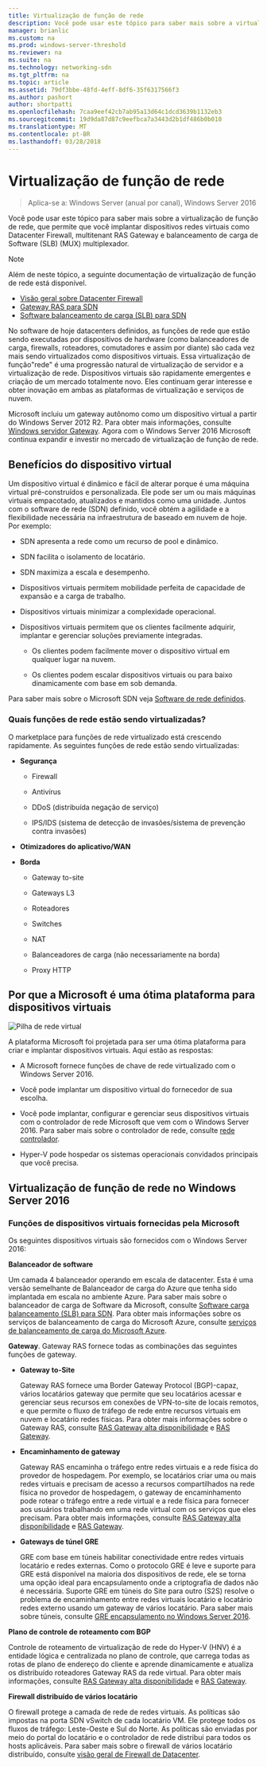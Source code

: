 ```yaml
---
title: Virtualização de função de rede
description: Você pode usar este tópico para saber mais sobre a virtualização de função de rede, que permite que você implantar dispositivos redes virtuais como Datacenter Firewall, vários locatários Gateway RAS e Software carga balanceamento (SLB) no Windows Server 2016.
manager: brianlic
ms.custom: na
ms.prod: windows-server-threshold
ms.reviewer: na
ms.suite: na
ms.technology: networking-sdn
ms.tgt_pltfrm: na
ms.topic: article
ms.assetid: 79df3bbe-48fd-4eff-8df6-35f6317566f3
ms.author: pashort
author: shortpatti
ms.openlocfilehash: 7caa9eef42cb7ab95a13d64c1dcd3639b1132eb3
ms.sourcegitcommit: 19d9da87d87c9eefbca7a3443d2b1df486b0b010
ms.translationtype: MT
ms.contentlocale: pt-BR
ms.lasthandoff: 03/28/2018
---
```

# <a name="network-function-virtualization"></a>Virtualização de função de rede

>Aplica-se a: Windows Server (anual por canal), Windows Server 2016

Você pode usar este tópico para saber mais sobre a virtualização de função de rede, que permite que você implantar dispositivos redes virtuais como Datacenter Firewall, multitenant RAS Gateway e balanceamento de carga de Software \(SLB\) \(MUX\) multiplexador.
  
>[!NOTE]  
>Além de neste tópico, a seguinte documentação de virtualização de função de rede está disponível.  
> - [Visão geral sobre Datacenter Firewall](../../../sdn/technologies/network-function-virtualization/../../../sdn/technologies/network-function-virtualization/Datacenter-Firewall-Overview.md)  
> - [Gateway RAS para SDN](../../../sdn/technologies/network-function-virtualization/RAS-Gateway-for-SDN.md)  
> - [Software balanceamento de carga (SLB) para SDN](../../../sdn/technologies/network-function-virtualization/Software-Load-Balancing--SLB--for-SDN.md)  
  
No software de hoje datacenters definidos, as funções de rede que estão sendo executadas por dispositivos de hardware (como balanceadores de carga, firewalls, roteadores, comutadores e assim por diante) são cada vez mais sendo virtualizados como dispositivos virtuais. Essa virtualização de função"rede" é uma progressão natural de virtualização de servidor e a virtualização de rede. Dispositivos virtuais são rapidamente emergentes e criação de um mercado totalmente novo. Eles continuam gerar interesse e obter inovação em ambas as plataformas de virtualização e serviços de nuvem.  
  
Microsoft incluiu um gateway autônomo como um dispositivo virtual a partir do Windows Server 2012 R2. Para obter mais informações, consulte [Windows servidor Gateway](https://technet.microsoft.com/library/dn313101.aspx). Agora com o Windows Server 2016 Microsoft continua expandir e investir no mercado de virtualização de função de rede.  
  
## <a name="virtual-appliance-benefits"></a>Benefícios do dispositivo virtual  
Um dispositivo virtual é dinâmico e fácil de alterar porque é uma máquina virtual pré-construídos e personalizada. Ele pode ser um ou mais máquinas virtuais empacotado, atualizados e mantidos como uma unidade. Juntos com o software de rede (SDN) definido, você obtém a agilidade e a flexibilidade necessária na infraestrutura de baseado em nuvem de hoje. Por exemplo:  
  
-   SDN apresenta a rede como um recurso de pool e dinâmico.  
  
-   SDN facilita o isolamento de locatário.  
  
-   SDN maximiza a escala e desempenho.  
  
-   Dispositivos virtuais permitem mobilidade perfeita de capacidade de expansão e a carga de trabalho.  
  
-   Dispositivos virtuais minimizar a complexidade operacional.  
  
-   Dispositivos virtuais permitem que os clientes facilmente adquirir, implantar e gerenciar soluções previamente integradas.  
  
    -   Os clientes podem facilmente mover o dispositivo virtual em qualquer lugar na nuvem.  
  
    -   Os clientes podem escalar dispositivos virtuais ou para baixo dinamicamente com base em sob demanda.  
  
Para saber mais sobre o Microsoft SDN veja [Software de rede definidos](https://technet.microsoft.com/windows-server-docs/networking/sdn/software-defined-networking--sdn-).  
  
### <a name="what-network-functions-are-being-virtualized"></a>Quais funções de rede estão sendo virtualizadas?  
O marketplace para funções de rede virtualizado está crescendo rapidamente. As seguintes funções de rede estão sendo virtualizadas:  
  
-   **Segurança**  
  
    -   Firewall  
  
    -   Antivírus  
  
    -   DDoS (distribuída negação de serviço)  
  
    -   IPS/IDS (sistema de detecção de invasões/sistema de prevenção contra invasões)  
  
-   **Otimizadores do aplicativo/WAN**  
  
-   **Borda**  
  
    -   Gateway to-site  
  
    -   Gateways L3  
  
    -   Roteadores  
  
    -   Switches  
  
    -   NAT  
  
    -   Balanceadores de carga (não necessariamente na borda)  
  
    -   Proxy HTTP  
  
## <a name="why-microsoft-is-a-great-platform-for-virtual-appliances"></a>Por que a Microsoft é uma ótima plataforma para dispositivos virtuais  
![Pilha de rede virtual](../../../media/Network-Function-Virtualization/Microsoft-Network-Function-Virtualization.png)  
  
A plataforma Microsoft foi projetada para ser uma ótima plataforma para criar e implantar dispositivos virtuais. Aqui estão as respostas:  
  
-   A Microsoft fornece funções de chave de rede virtualizado com o Windows Server 2016.  
  
-   Você pode implantar um dispositivo virtual do fornecedor de sua escolha.  
  
-   Você pode implantar, configurar e gerenciar seus dispositivos virtuais com o controlador de rede Microsoft que vem com o Windows Server 2016. Para saber mais sobre o controlador de rede, consulte [rede controlador](../../../sdn/technologies/network-controller/Network-Controller.md).  
  
-   Hyper-V pode hospedar os sistemas operacionais convidados principais que você precisa.  
  
## <a name="network-function-virtualization-in-windows-server-2016"></a>Virtualização de função de rede no Windows Server 2016  
  
### <a name="virtual-appliances-functions-provided-by-microsoft"></a>Funções de dispositivos virtuais fornecidas pela Microsoft  
Os seguintes dispositivos virtuais são fornecidos com o Windows Server 2016:  
  
**Balanceador de software**  
  
Um camada 4 balanceador operando em escala de datacenter. Esta é uma versão semelhante de Balanceador de carga do Azure que tenha sido implantada em escala no ambiente Azure. Para saber mais sobre o balanceador de carga de Software da Microsoft, consulte [Software carga balanceamento (SLB) para SDN](https://technet.microsoft.com/library/mt632286.aspx). Para obter mais informações sobre os serviços de balanceamento de carga do Microsoft Azure, consulte [serviços de balanceamento de carga do Microsoft Azure](https://azure.microsoft.com/blog/2014/04/08/microsoft-azure-load-balancing-services/).  
  
**Gateway**. Gateway RAS fornece todas as combinações das seguintes funções de gateway.  
  
-   **Gateway to-Site**  
  
    Gateway RAS fornece uma Border Gateway Protocol (BGP)-capaz, vários locatários gateway que permite que seu locatários acessar e gerenciar seus recursos em conexões de VPN-to-site de locais remotos, e que permite o fluxo de tráfego de rede entre recursos virtuais em nuvem e locatário redes físicas. Para obter mais informações sobre o Gateway RAS, consulte [RAS Gateway alta disponibilidade](https://technet.microsoft.com/library/mt631692.aspx) e [RAS Gateway](https://technet.microsoft.com/library/mt626650.aspx).  
  
-   **Encaminhamento de gateway**  
  
    Gateway RAS encaminha o tráfego entre redes virtuais e a rede física do provedor de hospedagem. Por exemplo, se locatários criar uma ou mais redes virtuais e precisam de acesso a recursos compartilhados na rede física no provedor de hospedagem, o gateway de encaminhamento pode rotear o tráfego entre a rede virtual e a rede física para fornecer aos usuários trabalhando em uma rede virtual com os serviços que eles precisam. Para obter mais informações, consulte [RAS Gateway alta disponibilidade](https://technet.microsoft.com/library/mt631692.aspx) e [RAS Gateway](https://technet.microsoft.com/library/mt626650.aspx).  
  
-   **Gateways de túnel GRE**  
  
    GRE com base em túneis habilitar conectividade entre redes virtuais locatário e redes externas. Como o protocolo GRE é leve e suporte para GRE está disponível na maioria dos dispositivos de rede, ele se torna uma opção ideal para encapsulamento onde a criptografia de dados não é necessária. Suporte GRE em túneis do Site para outro (S2S) resolve o problema de encaminhamento entre redes virtuais locatário e locatário redes externo usando um gateway de vários locatário. Para saber mais sobre túneis, consulte [GRE encapsulamento no Windows Server 2016](https://technet.microsoft.com/library/dn765485.aspx).  
  
**Plano de controle de roteamento com BGP**  
  
Controle de roteamento de virtualização de rede do Hyper-V (HNV) é a entidade lógica e centralizada no plano de controle, que carrega todas as rotas de plano de endereço do cliente e aprende dinamicamente e atualiza os distribuído roteadores Gateway RAS da rede virtual. Para obter mais informações, consulte [RAS Gateway alta disponibilidade](https://technet.microsoft.com/library/mt631692.aspx) e [RAS Gateway](https://technet.microsoft.com/library/mt626650.aspx).  
  
**Firewall distribuído de vários locatário**  
  
O firewall protege a camada de rede de redes virtuais. As políticas são impostas na porta SDN vSwitch de cada locatário VM. Ele protege todos os fluxos de tráfego: Leste-Oeste e Sul do Norte. As políticas são enviadas por meio do portal do locatário e o controlador de rede distribui para todos os hosts aplicáveis. Para saber mais sobre o firewall de vários locatário distribuído, consulte [visão geral de Firewall de Datacenter](../../../sdn/technologies/network-function-virtualization/../../../sdn/technologies/network-function-virtualization/Datacenter-Firewall-Overview.md).  
  


